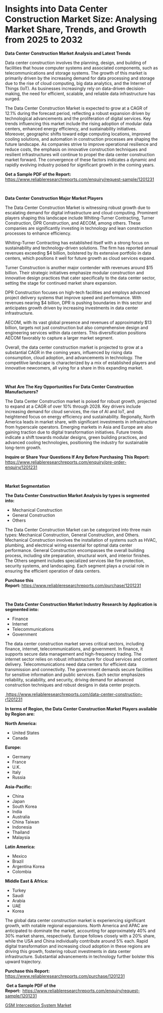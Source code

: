 <p><h1>Insights into Data Center Construction Market Size: Analysing Market Share, Trends, and Growth from 2025 to 2032</h1></p><p><strong>Data Center Construction Market Analysis and Latest Trends</strong></p>
<p><p>Data center construction involves the planning, design, and building of facilities that house computer systems and associated components, such as telecommunications and storage systems. The growth of this market is primarily driven by the increasing demand for data processing and storage due to the rise of cloud computing, big data analytics, and the Internet of Things (IoT). As businesses increasingly rely on data-driven decision-making, the need for efficient, scalable, and reliable data infrastructure has surged.</p><p>The Data Center Construction Market is expected to grow at a CAGR of 12.1% during the forecast period, reflecting a robust expansion driven by technological advancements and the proliferation of digital services. Key trends influencing this market include the rising adoption of modular data centers, enhanced energy efficiency, and sustainability initiatives. Moreover, geographic shifts toward edge computing locations, improved cooling solutions, and automation in construction processes are shaping the future landscape. As companies strive to improve operational resilience and reduce costs, the emphasis on innovative construction techniques and resilient infrastructures will continue to propel the data center construction market forward. The convergence of these factors indicates a dynamic and rapidly evolving industry poised for significant growth in the coming years.</p></p>
<p><strong>Get a Sample PDF of the Report:&nbsp;</strong> <a href="https://www.reliableresearchreports.com/enquiry/request-sample/1201231?utm_campaign=3084&utm_medium=2&utm_source=Github&utm_content=ia&utm_term=08042025&utm_id=data-center-construction">https://www.reliableresearchreports.com/enquiry/request-sample/1201231</a></p>
<p>&nbsp;</p>
<p><strong>Data Center Construction Major Market Players</strong></p>
<p><p>The Data Center Construction Market is witnessing robust growth due to escalating demand for digital infrastructure and cloud computing. Prominent players shaping this landscape include Whiting-Turner Contracting, Turner Construction, DPR Construction, and AECOM, among others. These companies are significantly investing in technology and lean construction processes to enhance efficiency.</p><p>Whiting-Turner Contracting has established itself with a strong focus on sustainability and technology-driven solutions. The firm has reported annual revenues exceeding $4 billion, bolstered by its extensive portfolio in data centers, which positions it well for future growth as cloud services expand.</p><p>Turner Construction is another major contender with revenues around $15 billion. Their strategic initiatives emphasize modular construction and innovative design practices that cater specifically to the data center sector, setting the stage for continued market share expansion.</p><p>DPR Construction focuses on high-tech facilities and employs advanced project delivery systems that improve speed and performance. With revenues nearing $4 billion, DPR is pushing boundaries in this sector and anticipates growth driven by increasing investments in data center infrastructure.</p><p>AECOM, with its vast global presence and revenues of approximately $13 billion, targets not just construction but also comprehensive design and engineering services within data centers. This diversification positions AECOM favorably to capture a larger market segment.</p><p>Overall, the data center construction market is projected to grow at a substantial CAGR in the coming years, influenced by rising data consumption, cloud adoption, and advancements in technology. The competitive landscape is characterized by a mix of established players and innovative newcomers, all vying for a share in this expanding market.</p></p>
<p>&nbsp;</p>
<p><strong>What Are The Key Opportunities For Data Center Construction Manufacturers?</strong></p>
<p><p>The Data Center Construction market is poised for robust growth, projected to expand at a CAGR of over 10% through 2028. Key drivers include increasing demand for cloud services, the rise of AI and IoT, and heightened focus on energy efficiency and sustainability. Regionally, North America leads in market share, with significant investments in infrastructure from hyperscale operators. Emerging markets in Asia and Europe are also gaining traction due to digital transformation initiatives. Future trends indicate a shift towards modular designs, green building practices, and advanced cooling technologies, positioning the industry for sustainable long-term growth.</p></p>
<p><strong>Inquire or Share Your Questions If Any Before Purchasing This Report:</strong> <a href="https://www.reliableresearchreports.com/enquiry/pre-order-enquiry/1201231?utm_campaign=3084&utm_medium=2&utm_source=Github&utm_content=ia&utm_term=08042025&utm_id=data-center-construction">https://www.reliableresearchreports.com/enquiry/pre-order-enquiry/1201231</a></p>
<p>&nbsp;</p>
<p><strong>Market Segmentation</strong></p>
<p><strong>The Data Center Construction Market Analysis by types is segmented into:</strong></p>
<p><ul><li>Mechanical Construction</li><li>General Construction</li><li>Others</li></ul></p>
<p><p>The Data Center Construction Market can be categorized into three main types: Mechanical Construction, General Construction, and Others. Mechanical Construction involves the installation of systems such as HVAC, plumbing, and electrical wiring essential for optimal data center performance. General Construction encompasses the overall building process, including site preparation, structural work, and interior finishes. The Others segment includes specialized services like fire protection, security systems, and landscaping. Each segment plays a crucial role in ensuring the efficient operation of data centers.</p></p>
<p><strong>Purchase this Report:&nbsp;</strong><a href="https://www.reliableresearchreports.com/purchase/1201231?utm_campaign=3084&utm_medium=2&utm_source=Github&utm_content=ia&utm_term=08042025&utm_id=data-center-construction">https://www.reliableresearchreports.com/purchase/1201231</a></p>
<p>&nbsp;</p>
<p><strong>The Data Center Construction Market Industry Research by Application is segmented into:</strong></p>
<p><ul><li>Finance</li><li>Internet</li><li>Telecommunications</li><li>Government</li></ul></p>
<p><p>The data center construction market serves critical sectors, including finance, internet, telecommunications, and government. In finance, it supports secure data management and high-frequency trading. The internet sector relies on robust infrastructure for cloud services and content delivery. Telecommunications need data centers for efficient data transmission and connectivity. The government demands secure facilities for sensitive information and public services. Each sector emphasizes reliability, scalability, and security, driving demand for advanced construction techniques and robust designs in data center projects.</p></p>
<p><a href="https://www.reliableresearchreports.com/data-center-construction-r1201231?utm_campaign=3084&utm_medium=2&utm_source=Github&utm_content=ia&utm_term=08042025&utm_id=data-center-construction">&nbsp;https://www.reliableresearchreports.com/data-center-construction-r1201231</a></p>
<p><strong>In terms of Region, the Data Center Construction Market Players available by Region are:</strong></p>
<p>
    <p> <strong> North America: </strong>
        <ul>
            <li>United States</li>
            <li>Canada</li>
        </ul>
        </p> 
    <p> <strong> Europe: </strong>
        <ul>
            <li>Germany</li>
            <li>France</li>
            <li>U.K.</li>
            <li>Italy</li>
            <li>Russia</li>
        </ul>
        </p> 
    <p> <strong> Asia-Pacific: </strong>
        <ul>
            <li>China</li>
            <li>Japan</li>
            <li>South Korea</li>
            <li>India</li>
            <li>Australia</li>
            <li>China Taiwan</li>
            <li>Indonesia</li>
            <li>Thailand</li>
            <li>Malaysia</li>
        </ul>
        </p> 
    <p> <strong> Latin America: </strong>
        <ul>
            <li>Mexico</li>
            <li>Brazil</li>
            <li>Argentina Korea</li>
            <li>Colombia</li>
        </ul>
        </p> 
    <p> <strong> Middle East & Africa: </strong>
        <ul>
            <li>Turkey</li>
            <li>Saudi</li>
            <li>Arabia</li>
            <li>UAE</li>
            <li>Korea</li>
        </ul>
    </p>
    </p>
<p><p>The global data center construction market is experiencing significant growth, with notable regional expansions. North America and APAC are anticipated to dominate the market, accounting for approximately 40% and 30% market shares, respectively. Europe follows closely with a 20% share, while the USA and China individually contribute around 5% each. Rapid digital transformation and increasing cloud adoption in these regions are driving this growth, fostering robust investments in data center infrastructure. Substantial advancements in technology further bolster this upward trajectory.</p></p>
<p><strong>Purchase this Report: </strong><a href="https://www.reliableresearchreports.com/purchase/1201231?utm_campaign=3084&utm_medium=2&utm_source=Github&utm_content=ia&utm_term=08042025&utm_id=data-center-construction">https://www.reliableresearchreports.com/purchase/1201231</a></p>
<p>&nbsp;<strong>Get a Sample PDF of the Report:&nbsp;&nbsp;</strong><a href="https://www.reliableresearchreports.com/enquiry/request-sample/1201231?utm_campaign=3084&utm_medium=2&utm_source=Github&utm_content=ia&utm_term=08042025&utm_id=data-center-construction">https://www.reliableresearchreports.com/enquiry/request-sample/1201231</a></p>
<p><strong></strong></p>
<p><p><a href="https://github.com/voigttyagi/Market-Research-Report-List-1/blob/main/gsm-interception-system-market.md?utm_campaign=3084&utm_medium=2&utm_source=Github&utm_content=ia&utm_term=08042025&utm_id=data-center-construction">GSM Interception System Market</a></p></p>